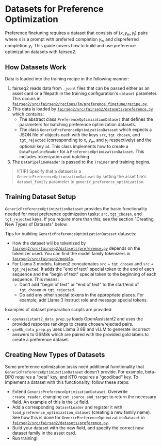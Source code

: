 # Datasets for Preference Optimization
Preference finetuning requires a dataset that consists of $(x, y_w, y_l)$ pairs where $x$ is a prompt with preferred completion $y_w$ and dispreferred completion $y_l$. This guide covers how to build and use preference optimization datasets with fairseq2. 

## How Datasets Work
Data is loaded into the training recipe in the following manner:
1. fairseq2 reads data from `.jsonl` files that can be passed either as an asset card or a filepath in the training configuration's `dataset` parameter. This occurs in [`fairseq2/src/fairseq2/recipes/lm/preference_finetune/recipe.py`](https://github.com/facebookresearch/fairseq2/blob/main/src/fairseq2/recipes/lm/preference_finetune/recipe.py).
2. This data is loaded by [`fairseq2/src/fairseq2/datasets/preference.py`](https://github.com/facebookresearch/fairseq2/blob/main/src/fairseq2/datasets/preference.py) which contains:
    - The abstract class `PreferenceOptimizationDataset` that defines the parameters for batching preference optimization datasets.
    - The class `GenericPreferenceOptimizationDataset` which expects a JSON file of objects each with the keys `src`, `tgt_chosen`, and `tgt_rejected` (corresponding to $x$, $y_w$, and $y_l$ respectively) and the optional key `id`. This class implements how to create a `DataPipelineReader` for a `PreferenceOptimizationDataset`. This includes tokenization and batching.
3. The `DataPipelineReader` is passed to the `Trainer` and training begins.

>![TIP]
>Specify that a dataset is a `GenericPreferenceOptimizationDataset` by setting the asset file's `dataset_family` parameter to `generic_preference_optimization`.

## Training Dataset Setup
`GenericPreferenceOptimizationDataset` provides the basic functionality needed for most preference optimization tasks: `src`, `tgt_chosen`, and `tgt_rejected` keys. If you require more than this, see the section "Creating New Types of Datasets" below. 

Tips for building `GenericPreferenceOptimizationDataset` datasets:
- How the dataset will be tokenized by [`fairseq2/src/fairseq2/datasets/preference.py`](https://github.com/facebookresearch/fairseq2/blob/main/src/fairseq2/datasets/preference.py) depends on the tokenizer used. You can find the model family tokenizers in [`fairseq2/src/fairseq2/models`](https://github.com/facebookresearch/fairseq2/tree/main/src/fairseq2/models).
- For Llama 3 models, fairseq2 concatenates `src` + `tgt_chosen` and `src` + `tgt_rejected`. It adds the "end of text" special token to the end of each sequence and the "begin of text" special token to the beginning of each sequence. This means:
    - Don't add "begin of text" or "end of text" to the start/end of `tgt_chosen` or `tgt_rejected`.
    - Do add any other special tokens in the appropriate places. For example, add Llama 3 Instruct role and message special tokens. 

Examples of dataset preparation scripts are provided:
- `openassistant2_data_prep.py` loads OpenAssistant2 and uses the provided response rankings to create chosen/rejected pairs.
- `gsm8k_data_prep.py` uses Llama 3 8B and vLLM to generate incorrect answers to GSM8k which are paired with the provided gold labels to create a preference dataset. 

## Creating New Types of Datasets
Some preference optimization tasks need additional functionality that `GenericPreferenceOptimizationDataset` doesn't provide. For example, beta-DPO requires a "beta" key, and KTO requires a "good/bad" key. To implement a dataset with this functionality, follow these steps:
- Extend `GenericPreferenceOptimizationDataset`. Overwrite `create_reader`, changing `cat_source_and_target` to return the necessary field. An example of this is the `id` field.
- Add a corresponding `DatasetLoader` and register it with `load_preference_optimization_dataset` (creating a new family name). See how this is done for `GenericPreferenceOptimizationDataset` in [`fairseq2/src/fairseq2/datasets/preference.py`](https://github.com/facebookresearch/fairseq2/blob/main/src/fairseq2/datasets/preference.py).
- Build your dataset with the new field, and specify the correct new dataset family in the asset card.
- Run training!
